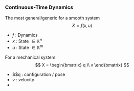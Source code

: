 ### Continuous-Time Dynamics
The most general/generic for a smooth system
$$
\dot{X} = f(x,u)
$$
- $f$ : Dynamics
- $x$ : State $\in \mathbb{R}^n$
- $u$ : State $\in \mathbb{R}^m$

For a mechanical system:
$$
X = 
\begin{bmatrix} q \\ v \end{bmatrix}
$$
- $$q : configuration / pose
- v : velocity
- 